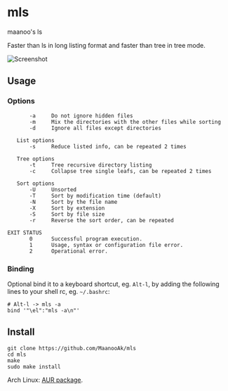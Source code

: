 # mls

maanoo's ls

Faster than ls in long listing format and faster than tree in tree mode.

![Screenshot](https://user-images.githubusercontent.com/6997990/91236052-9fe8a000-e73f-11ea-9e13-d771962914d0.png)

## Usage

### Options

```
       -a     Do not ignore hidden files
       -m     Mix the directories with the other files while sorting
       -d     Ignore all files except directories

   List options
       -s     Reduce listed info, can be repeated 2 times

   Tree options
       -t     Tree recursive directory listing
       -c     Collapse tree single leafs, can be repeated 2 times

   Sort options
       -U     Unsorted
       -T     Sort by modification time (default)
       -N     Sort by the file name
       -X     Sort by extension
       -S     Sort by file size
       -r     Reverse the sort order, can be repeated

EXIT STATUS
       0      Successful program execution.
       1      Usage, syntax or configuration file error.
       2      Operational error.
```

### Binding

Optional bind it to a keyboard shortcut, eg. `Alt-l`, by adding the following lines to your shell rc, eg. `~/.bashrc`:

```
# Alt-l -> mls -a
bind '"\el":"mls -a\n"'
```

## Install

```
git clone https://github.com/MaanooAk/mls
cd mls
make
sudo make install
```

Arch Linux: [AUR package](https://aur.archlinux.org/packages/mls/).
